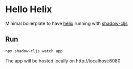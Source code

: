 # Hello Helix
Minimal boilerplate to have [helix](https://github.com/lilactown/helix/) running with [shadow-cljs](https://github.com/thheller/shadow-cljs)

## Run
```bash
npx shadow-cljs watch app
```
The app will be hosted locally on http://localhost:8080

